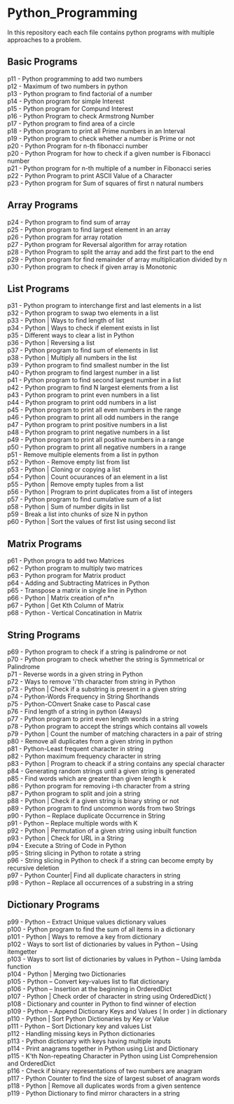 # Python_Programming

In this repository each each file contains python programs with multiple approaches to a problem.

## Basic Programs

p11 - Python programming to add two numbers <br />
p12 - Maximum of two numbers in python <br />
p13 - Python program to find factorial of a number <br />
p14 - Python program for simple Interest <br />
p15 - Python program for Compund Interest <br />
p16 - Python Program to check Armstrong Number <br />
p17 - Python program to find area of a circle <br />
p18 - Python program to print all Prime numbers in an Interval <br />
p19 - Python program to check whether a number is Prime or not <br />
p20 - Python Program for n-th fibonacci number <br /> 
p20 - Python Program for how to check if a given number is Fibonacci number <br />
p21 - Python program for n-th multiple of a number in Fibonacci series <br />
p22 - Python Program to print ASCII Value of a Character <br />
p23 - Python program for Sum of squares of first n natural numbers <br />

## Array Programs

p24 - Python program to find sum of array <br />
p25 - Python program to find largest element in an array <br />
p26 - Python program for array rotation <br />
p27 - Python program for Reversal algorithm for array rotation <br />
p28 - Python Program to split the array and add the first part to the end <br />
p29 - Python program for find remainder of array multiplication divided by n <br />
p30 - Python program to check if given array is Monotonic <br />

## List Programs 

p31 - Python program to interchange first and last elements in a list <br />
p32 - Python program to swap two elements in a list <br />
p33 - Python | Ways to find length of list <br />
p34 - Python | Ways to check if element exists in list <br />
p35 - Different ways to clear a list in Python <br />
p36 - Python | Reversing a list <br />
p37 - Python program to find sum of elements in list <br />
p38 - Python | Multiply all numbers in the list <br />
p39 - Python program to find smallest number in the list <br />
p40 - Python program to find largest number in a list <br />
p41 - Python program to find second largest number in a list <br />
p42 - Python program to find N largest elements from a list <br />
p43 - Python program to print even numbers in a list <br />
p44 - Python program to print odd numbers in a list <br />
p45 - Python program to print all even numbers in the range <br />
p46 - Python program to print all odd numbers in the range <br />
p47 - Python program to print positive numbers in a list <br />
p48 - Python program to print negative numbers in a list <br />
p49 - Python program to print all positive numbers in a range <br />
p50 - Python program to print all negative numbers in a range <br />
p51 - Remove multiple elements from a list in python <br />
p52 - Python - Remove empty list from list <br />
p53 - Python | Cloning or copying a list <br />
p54 - Python | Count ocuurances of an element in a list <br />
p55 - Python | Remove empty tuples from a list <br />
p56 - Python | Program to print duplicates from a list of integers <br />
p57 - Python program to find cumulative sum of a list <br />
p58 - Python | Sum of number digits in list <br />
p59 - Break a list into chunks of size N in python <br />
p60 - Python | Sort the values of first list using second list <br />

## Matrix Programs

p61 - Python progra to add two Matrices <br />
p62 - Python program to multiply two matrices <br />
p63 - Python program for Matrix product <br />
p64 - Adding and Subtracting Matrices in Python <br />
p65 - Transpose a matrix in single line in Python <br />
p66 - Python | Matrix creation of n*n <br />
p67 - Python | Get Kth Column of Matrix <br />
p68 - Python - Vertical Concatination in Matrix <br />

## String Programs

p69 - Python program to check if a string is palindrome or not <br />
p70 - Python program to check whether the string is Symmetrical or Palindrome <br />
p71 - Reverse words in a given string in Python <br />
p72 - Ways to remove 'i'th character from string in Python <br />
p73 - Python | Check if a substring is present in a given string <br />
p74 - Python-Words Frequency in String Shorthands <br />
p75 - Python-COnvert Snake case to Pascal case <br />
p76 - Find length of a string in python (4ways) <br />
p77 - Python program to print even length words in a string <br />
p78 - Python program to accept the strings which contains all vowels <br />
p79 - Python | Count the number of matching characters in a pair of string <br />
p80 - Remove all duplicates from a given string in python <br />
p81 - Python-Least frequent character in string <br />
p82 - Python maximum frequency character in string <br />
p83 - Python | Program to cheack if a string contains any special character <br />
p84 - Generating random strings until a given string is generated <br />
p85 - Find words which are greater than given length k <br />
p86 - Python program for removing i-th character from a string <br />
p87 - Python program to split and join a string <br />
p88 - Python | Check if a given string is binary string or not <br />
p89 - Python program to find uncommon words from two Strings <br />
p90 - Python – Replace duplicate Occurrence in String <br />
p91 - Python – Replace multiple words with K <br />
p92 - Python | Permutation of a given string using inbuilt function <br />
p93 - Python | Check for URL in a String <br />
p94 - Execute a String of Code in Python <br />
p95 - String slicing in Python to rotate a string <br />
p96 - String slicing in Python to check if a string can become empty by recursive deletion <br />
p97 - Python Counter| Find all duplicate characters in string <br />
p98 - Python – Replace all occurrences of a substring in a string <br />

## Dictionary Programs

p99 - Python – Extract Unique values dictionary values <br />
p100 - Python program to find the sum of all items in a dictionary <br />
p101 - Python | Ways to remove a key from dictionary <br />
p102 - Ways to sort list of dictionaries by values in Python – Using itemgetter <br />
p103 - Ways to sort list of dictionaries by values in Python – Using lambda function <br />
p104 - Python | Merging two Dictionaries <br />
p105 - Python – Convert key-values list to flat dictionary <br />
p106 - Python – Insertion at the beginning in OrderedDict <br />
p107 - Python | Check order of character in string using OrderedDict( ) <br />
p108 - Dictionary and counter in Python to find winner of election <br />
p109 - Python – Append Dictionary Keys and Values ( In order ) in dictionary <br />
p110 - Python | Sort Python Dictionaries by Key or Value <br />
p111 - Python – Sort Dictionary key and values List <br />
p112 - Handling missing keys in Python dictionaries <br />
p113 - Python dictionary with keys having multiple inputs <br />
p114 - Print anagrams together in Python using List and Dictionary <br />
p115 - K’th Non-repeating Character in Python using List Comprehension and OrderedDict <br />
p116 - Check if binary representations of two numbers are anagram <br />
p117 - Python Counter to find the size of largest subset of anagram words <br />
p118 - Python | Remove all duplicates words from a given sentence <br />
p119 - Python Dictionary to find mirror characters in a string <br />
